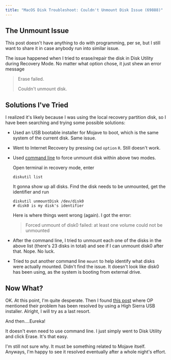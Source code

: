 ```yaml
---
title: "MacOS Disk Troubleshoot: Couldn't Unmount Disk Issue (69888)"
---
```


## The Unmount Issue

This post doesn't have anything to do with programming, per se, but I still want to share it in case anybody run into similar issue.

The issue happened when I tried to erase/repair the disk in Disk Utility during Recovery Mode. No matter what option chose, it just shew an error message

>Erase failed.
>
>Couldn't unmount disk.

## Solutions I've Tried
I realized it's likely because I was using the local recovery partition disk, so I have been searching and trying some possible solutions:

- Used an USB bootable installer for Mojave to boot, which is the same system of the current disk. Same issue.

- Went to Internet Recovery by pressing `Cmd` `option` `R`. Still doesn't work.

- Used [command line](https://www.amsys.co.uk/disk-utility-tip-fix-couldnt-unmount-disk-errors/) to force unmount disk within above two modes.

  Open terminal in recovery mode, enter
  ```
  diskutil list
  ```
  It gonna show up all disks. Find the disk needs to be unmounted, get the identifier and run
  ```
  diskutil unmountDisk /dev/disk0
  # disk0 is my disk's identifier
  ```

  Here is where things went wrong (again). I got the error:
  > Forced unmount of disk0 failed: at least one volume could not be unmounted

- After the command line, I tried to unmount each one of the disks in the above list (there's 23 disks in total) and see if I can unmount disk0 after that. Nope. No luck.

- Tried to put another command line `mount` to help identify what disks were actually mounted. Didn't find the issue. It doesn't look like disk0 has been using, as the system is booting from external drive.

## Now What?

OK. At this point, I'm quite desperate. Then I found [this post](https://discussions.apple.com/thread/250763252?page=2) where OP mentioned their problem has been resolved by using a High Sierra USB installer. Alright, I will try as a last resort.

And then....Eureka!

It doesn't even need to use command line. I just simply went to Disk Utility and click Erase. It's that easy.

I'm still not sure why. It must be something related to Mojave itself. Anyways, I'm happy to see it resolved eventually after a whole night's effort.
